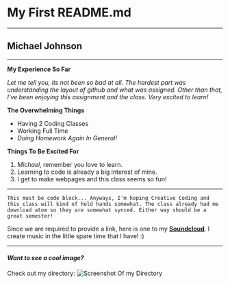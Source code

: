 # My First README.md
---
## Michael Johnson
---
**My Experience So Far**

*Let me tell you, its not been so bad at all. The hardest part was understanding the layout of github and what was assigned. Other than that, I've been enjoying this assignment and the class. Very excited to learn!*

**The Overwhelming Things**
- Having 2 Coding Classes
- Working Full Time
- *Doing Homework Again In General!*

**Things To Be Excited For**
1. *Michael*, remember you love to learn.
2. Learning to code is already a big interest of mine.
3. I get to make webpages and this class seems so fun!

***

```This must be code block... Anyways, I'm hoping Creative Coding and this class will kind of hold hands somewhat. The class already had me download atom so they are somewhat synced. Either way should be a great semester!```

Since we are required to provide a link, here is one to my **[Soundcloud](https://soundcloud.com/ravenmj)**. I create music in the little spare time that I have! :)

---
#### *Want to see a cool image?*
Check out my directory:
![Screenshot Of my Directory](./images/screenshot-1.png)
